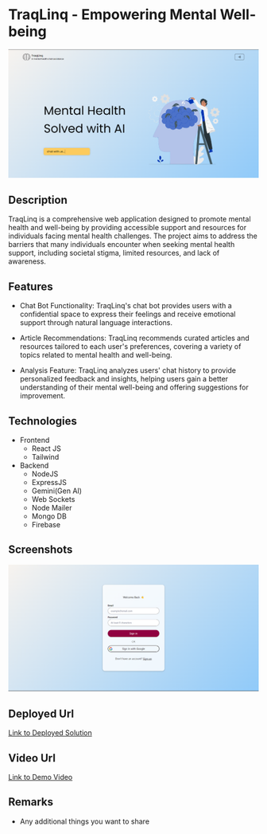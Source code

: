 # TraqLinq - Empowering Mental Well-being

![image](assets/Homepage.png)


## Description
TraqLinq is a comprehensive web application designed to promote mental health and well-being by providing accessible support and resources for individuals facing mental health challenges. The project aims to address the barriers that many individuals encounter when seeking mental health support, including societal stigma, limited resources, and lack of awareness.

## Features
- Chat Bot Functionality: TraqLinq's chat bot provides users with a confidential space to express their feelings and receive emotional support through natural language interactions.

- Article Recommendations: TraqLinq recommends curated articles and resources tailored to each user's preferences, covering a variety of topics related to mental health and well-being.

- Analysis Feature: TraqLinq analyzes users' chat history to provide personalized feedback and insights, helping users gain a better understanding of their mental well-being and offering suggestions for improvement.

## Technologies
- Frontend
    - React JS
    - Tailwind
- Backend
    - NodeJS
    - ExpressJS
    - Gemini(Gen AI)
    - Web Sockets
    - Node Mailer
    - Mongo DB
    - Firebase

## Screenshots

![image](assets/Login.png)

## Deployed Url
[Link to Deployed Solution](gfgpccoe.in)

## Video Url
[Link to Demo Video](video_url)

## Remarks
- Any additional things you want to share
